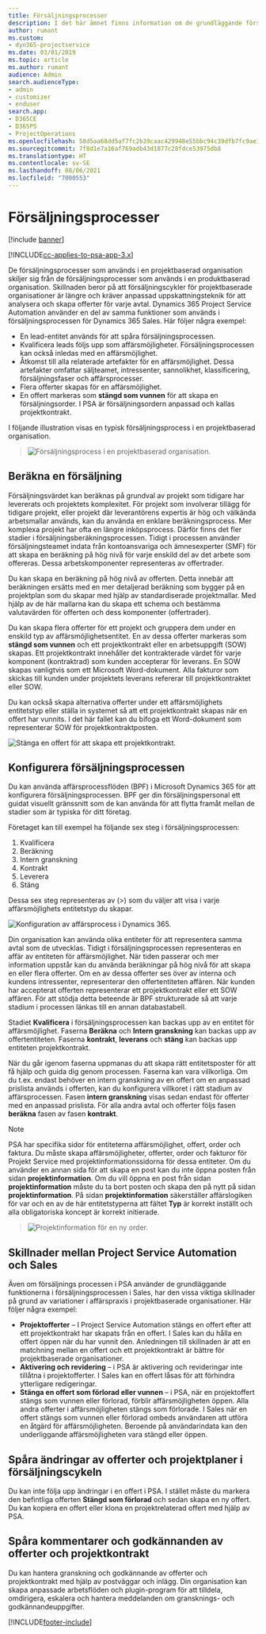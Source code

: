 ```yaml
---
title: Försäljningsprocesser
description: I det här ämnet finns information om de grundläggande försäljningsprocesserna.
author: rumant
ms.custom:
- dyn365-projectservice
ms.date: 03/01/2019
ms.topic: article
ms.author: rumant
audience: Admin
search.audienceType:
- admin
- customizer
- enduser
search.app:
- D365CE
- D365PS
- ProjectOperations
ms.openlocfilehash: 58d5aa68dd5af7fc2b39caac429948e55bbc94c39dfb7fc9ae15a37cc3c92ce6
ms.sourcegitcommit: 7f8d1e7a16af769adb43d1877c28fdce53975db8
ms.translationtype: HT
ms.contentlocale: sv-SE
ms.lasthandoff: 08/06/2021
ms.locfileid: "7000553"
---
```

# <a name="sales-processes"></a>Försäljningsprocesser

[!include [banner](../includes/psa-now-project-operations.md)]

[!INCLUDE[cc-applies-to-psa-app-3.x](../includes/cc-applies-to-psa-app-3x.md)]

De försäljningsprocesser som används i en projektbaserad organisation skiljer sig från de försäljningsprocesser som används i en produktbaserad organisation. Skillnaden beror på att försäljningscykler för projektbaserade organisationer är längre och kräver anpassad uppskattningsteknik för att analysera och skapa offerter för varje avtal. Dynamics 365 Project Service Automation använder en del av samma funktioner som används i försäljningsprocessen för Dynamics 365 Sales. Här följer några exempel:

- En lead-entitet används för att spåra försäljningsprocessen.
- Kvalificera leads följs upp som affärsmöjligheter. Försäljningsprocessen kan också inledas med en affärsmöjlighet.
- Åtkomst till alla relaterade artefakter för en affärsmöjlighet. Dessa artefakter omfattar säljteamet, intressenter, sannolikhet, klassificering, försäljningsfaser och affärsprocesser.
- Flera offerter skapas för en affärsmöjlighet.
- En offert markeras som **stängd som vunnen** för att skapa en försäljningsorder. I PSA är försäljningsordern anpassad och kallas projektkontrakt.

I följande illustration visas en typisk försäljningsprocess i en projektbaserad organisation.

> ![Försäljningsprocess i en projektbaserad organisation.](media/basic-guide-1.png)

## <a name="estimating-a-sale"></a>Beräkna en försäljning
Försäljningsvärdet kan beräknas på grundval av projekt som tidigare har levererats och projektets komplexitet. För projekt som involverar tillägg för tidigare projekt, eller projekt där leverantörens expertis är hög och välkända arbetsmallar används, kan du använda en enklare beräkningsprocess. Mer komplexa projekt har ofta en längre inköpsprocess. Därför finns det fler stadier i försäljningsberäkningsprocessen. Tidigt i processen använder försäljningsteamet indata från kontoansvariga och ämnesexperter (SMF) för att skapa en beräkning på hög nivå för varje enskild del av det arbete som offereras. Dessa arbetskomponenter representeras av offertrader. 

Du kan skapa en beräkning på hög nivå av offerten. Detta innebär att beräkningen ersätts med en mer detaljerad beräkning som bygger på en projektplan som du skapar med hjälp av standardiserade projektmallar. Med hjälp av de här mallarna kan du skapa ett schema och bestämma valutavärden för offerten och dess komponenter (offertrader). 

Du kan skapa flera offerter för ett projekt och gruppera dem under en enskild typ av affärsmöjlighetsentitet. En av dessa offerter markeras som **stängd som vunnen** och ett projektkontrakt eller en arbetsuppgift (SOW) skapas. Ett projektkontrakt innehåller det kontrakterade värdet för varje komponent (kontraktrad) som kunden accepterar för leverans. En SOW skapas vanligtvis som ett Microsoft Word-dokument. Alla fakturor som skickas till kunden under projektets leverans refererar till projektkontraktet eller SOW.

Du kan också skapa alternativa offerter under ett affärsmöjlighets entitetstyp eller ställa in systemet så att ett projektkontrakt skapas när en offert har vunnits. I det här fallet kan du bifoga ett Word-dokument som representerar SOW för projektkontraktposten.

![Stänga en offert för att skapa ett projektkontrakt.](media/basic-guide-2.png)

## <a name="configuring-the-sales-process"></a>Konfigurera försäljningsprocessen
Du kan använda affärsprocessflöden (BPF) i Microsoft Dynamics 365 för att konfigurera försäljningsprocessen. BPF ger din försäljningspersonal ett guidat visuellt gränssnitt som de kan använda för att flytta framåt mellan de stadier som är typiska för ditt företag.

Företaget kan till exempel ha följande sex steg i försäljningsprocessen:

1. Kvalificera
2. Beräkning
3. Intern granskning
4. Kontrakt
5. Leverera
6. Stäng

Dessa sex steg representeras av (\>) som du väljer att visa i varje affärsmöjlighets entitetstyp du skapar.

![Konfiguration av affärsprocess i Dynamics 365.](media/basic-guide-3.png)
 
Din organisation kan använda olika entiteter för att representera samma avtal som de utvecklas. Tidigt i försäljningsprocessen representeras en affär av entiteten för affärsmöjlighet. När tiden passerar och mer information uppstår kan du använda beräkningar på hög nivå för att skapa en eller flera offerter. Om en av dessa offerter ses över av interna och kundens intressenter, representerar den offertentiteten affären. När kunden har accepterat offerten representerar ett projektkontrakt eller ett SOW affären. För att stödja detta beteende är BPF strukturerade så att varje stadium i processen länkas till en annan databastabell.

Stadiet **Kvalificera** i försäljningsprocessen kan backas upp av en entitet för affärsmöjlighet. Faserna **Beräkna** och **Intern granskning** kan backas upp av offertentiteten. Faserna **kontrakt**, **leverans** och **stäng** kan backas upp entiteten projektkontrakt.

När du går igenom faserna uppmanas du att skapa rätt entitetsposter för att få hjälp och guida dig genom processen. Faserna kan vara villkorliga. Om du t.ex. endast behöver en intern granskning av en offert om en anpassad prislista används i offerten, kan du konfigurera villkoret i rätt stadium av affärsprocessen. Fasen **intern granskning** visas sedan endast för offerter med en anpassad prislista. För alla andra avtal och offerter följs fasen **beräkna** fasen av fasen **kontrakt**.

> [!NOTE]
> PSA har specifika sidor för entiteterna affärsmöjlighet, offert, order och faktura. Du måste skapa affärsmöjligheter, offerter, order och fakturor för Projekt Service med projektinformationssidorna för dessa entiteter. Om du använder en annan sida för att skapa en post kan du inte öppna posten från sidan **projektinformation**. Om du vill öppna en post från sidan **projektinformation** måste du ta bort posten och skapa den på nytt på sidan **projektinformation**. På sidan **projektinformation** säkerställer affärslogiken för var och en av de här entitetstyperna att fältet **Typ** är korrekt inställt och alla obligatoriska koncept är korrekt initierade.

> ![Projektinformation för en ny order.](media/basic-guide-4.png)
 
## <a name="differences-between-project-service-automation-and-sales"></a>Skillnader mellan Project Service Automation och Sales
Även om försäljnings processen i PSA använder de grundläggande funktionerna i försäljningsprocessen i Sales, har den vissa viktiga skillnader på grund av variationer i affärspraxis i projektbaserade organisationer. Här följer några exempel:

- **Projektofferter** – I Project Service Automation stängs en offert efter att ett projektkontrakt har skapats från en offert. I Sales kan du hålla en offert öppen när du har vunnit den. Anledningen till skillnaden är att en matchning mellan en offert och ett projektkontrakt är bättre för projektbaserade organisationer. 
- **Aktivering och revidering** – i PSA är aktivering och revideringar inte tillåtna i projektofferter. I Sales kan en offert låsas för att förhindra ytterligare redigeringar.
- **Stänga en offert som förlorad eller vunnen** – i PSA, när en projektoffert stängs som vunnen eller förlorad, förblir affärsmöjligheten öppen. Alla andra offerter i affärsmöjligheten stängs som förlorade. I Sales när en offert stängs som vunnen eller förlorad ombeds användaren att utföra en åtgärd för affärsmöjligheten. Beroende på användarindata kan den underliggande affärsmöjligheten vara stängd eller öppen.

## <a name="tracking-revisions-to-quotes-and-project-plans-in-the-sales-cycle"></a>Spåra ändringar av offerter och projektplaner i försäljningscykeln
Du kan inte följa upp ändringar i en offert i PSA. I stället måste du markera den befintliga offerten **Stängd som förlorad** och sedan skapa en ny offert. Du kan kopiera en offert eller klona en projektrelaterad offert med hjälp av PSA.

## <a name="tracking-comments-and-approvals-of-quotes-and-project-contracts"></a>Spåra kommentarer och godkännanden av offerter och projektkontrakt
Du kan hantera granskning och godkännande av offerter och projektkontrakt med hjälp av postväggar och inlägg. Din organisation kan skapa anpassade arbetsflöden och plugin-program för att tilldela, omdirigera, eskalera och hantera meddelanden om gransknings- och godkännandeuppgifter.


[!INCLUDE[footer-include](../includes/footer-banner.md)]